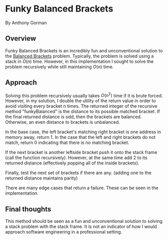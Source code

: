 # Funky Balanced Brackets
By Anthony Gorman
## Overview
Funky Balanced Brackets is an incredibly fun and unconventional solution to the [Balanced Brackets](https://www.hackerrank.com/challenges/balanced-brackets/problem) problem. Typically, the problem is solved using a stack in $O(n)$ time. However, in this implementation I sought to solve the problem recursively while still maintaining $O(n)$ time.
## Approach
Solving this problem recursively usually takes $O(n^2)$
time if it is brute forced. However, in my solution, I double the utility of the return value in order to avoid visiting every bracket n times. The returned integer of the recursive method "funkyBalanced" is the distance to its possible matched bracket. If the final returned distance is odd, then the brackets are balanced. Otherwise, an even distance to brackets is unbalanced. 

In the base case, the left bracket's matching right bracket is one address in memory away, return 1. In the case that the left and right brackets do not match, return 0 indicating that there is no matching bracket. 

If the next bracket is another leftside bracket push it onto the stack frame (call the function recursively). However, at the same time add 2 to its returned distance (effectively popping all of the inside brackets).

Finally, test the next set of brackets if there are any. (adding one to the returned distance maintains parity)

There are many edge cases that return a failure. These can be seen in the implementation.

## Final thoughts
This method should be seen as a fun and unconventional solution to solving a stack problem with the stack frame. It is not an indicator of how I would approach software engineering in a professional setting.
